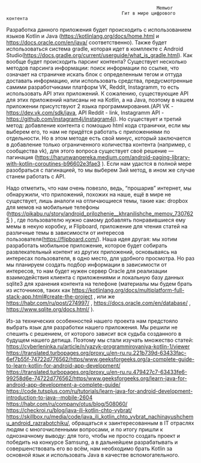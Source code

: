                                                             Memwor
                                               Гит в мире цифрового контента
Разработка данного приложения будет происходить с использованием языков Kotlin и Java (https://kotlinlang.org/docs/home.html и https://docs.oracle.com/en/java/ соответственно). Также будет использоваться система gradle, которая идет в комплекте с Android Studio(https://docs.gradle.org/current/userguide/what_is_gradle.html). 
Как вообще будет происходить парсинг контента? Существует несколько методов парсинга информации: поиск информации по ссылке, что означает на страничке искать блок с определенным тегом и оттуда доставать информацию, или использовать средства, предусмотренные самими разработчиками платформ VK, Reddit, Instagramm, то есть использовать API этих приложений. К сожалению, существующие API для этих приложений написаны не на Kotlin, а на Java, поэтому в нашем приложении присутствуют 2 языка программирования.(API VK - https://dev.vk.com/sdk/java, API Reddit - link, Instagramm API - https://github.com/instagram4j/instagram4j). Но существует и третий метод: добавление контента с помощью html кода странички, если мы выберем его, то нам не придётся работать с приложениями по отдельности. Но в этом методе есть свой минус, который заключается в добавление только ограниченного количества контента (например, с сообщества vk), для этого вопроса существует своё решение — пагинация (https://harunwangereka.medium.com/android-paging-library-with-kotlin-coroutines-b96602e3fae3 ). Если нам удастся в полной мере разобраться с пагинацией, то мы выберем 3ий метод, в ином же случае станем работать с API.

Надо отметить, что нам очень повезло, ведь, “прошарив” интернет, мы обнаружили, что приложений, похожих на наше, ещё в мире не существует,  лишь аналоги на отличающиеся темы, такие как: dropbox для мемов на мобильные телефоны (https://pikabu.ru/story/android_prilozhenie__khranilishche_memov_7307625 ) , где пользователю нужно самому добавлять понравившиеся ему мемы в некую коробку, и Flipboard, приложение для чтения статей на различные темы в зависимости от интересов пользователя(https://flipboard.com/). 
Наша идея другая: мы хотим разработать мобильное приложение, которое будет собирать развлекательный контент из других приложений, основываясь на интересах пользователя, в одно место, для удобного просмотра.
Но раз мы планируем создать подбор информации в зависимости от интересов, то нам будет нужен сервер Oracle для реализации взаимодействия клиента с приложениями и локальную базу данных sqlite3 для хранения контента на телефоне (материалы мы будем брать из источников, таких как https://kotlinlang.org/docs/multiplatform-full-stack-app.html#create-the-project , или же https://habr.com/ru/post/274997/ , https://docs.oracle.com/en/database/ , https://www.sqlite.org/docs.html/ ).

Из-за технических особенностей нашего проекта нам предстояло выбрать язык для разработки нашего приложения. Мы решили не спешить с решением, от которого зависит вся судьба созданного в будущем нашего детища. Поэтому мы стали изучать множество статей:
https://cyberleninka.ru/article/n/yazyk-programmirovaniya-kotlin-1/viewer
https://translated.turbopages.org/proxy_u/en-ru.ru.221b739d-63433fac-6ef7b55f-74722d776562/https/www.geeksforgeeks.org/a-complete-guide-to-learn-kotlin-for-android-app-development/
https://translated.turbopages.org/proxy_u/en-ru.ru.479427c7-63433fe6-99258d6e-74722d776562/https/www.geeksforgeeks.org/learn-java-for-android-app-development-a-complete-guide/
https://code.tutsplus.com/ru/tutorials/learn-java-for-android-development-introduction-to-java--mobile-2604
https://habr.com/ru/company/otus/blog/508060/
https://checkroi.ru/blog/java-ili-kotlin-chto-vybrat/
https://skillbox.ru/media/code/java_ili_kotlin_chto_vybrat_nachinayushchemu_android_razrabotchiku/,
обращаться к заинтересованным в IT отраслях людям с многочисленными вопросами, и по итогу пришли к однозначному выводу: для того, чтобы не просто создать проект и победить на конкурсе Samsung, а в дальнейшем разрабатывать и совершенствовать его во всём, нам необходимо брать Kotlin за основной язык и использовать Java в качестве вспомогательного.
